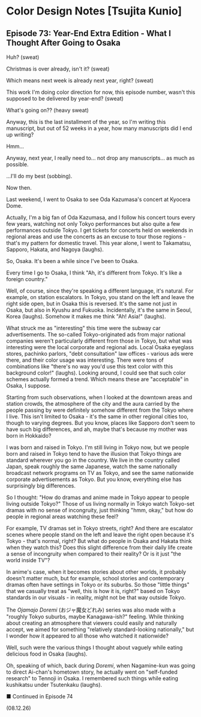 # Color Design Notes [Tsujita Kunio]

## Episode 73: Year-End Extra Edition - What I Thought After Going to Osaka

Huh? (sweat)

Christmas is over already, isn't it? (sweat)

Which means next week is already next year, right? (sweat)

This work I'm doing color direction for now, this episode number, wasn't this supposed to be delivered by year-end? (sweat)

What's going on?? (heavy sweat)

Anyway, this is the last installment of the year, so I'm writing this manuscript, but out of 52 weeks in a year, how many manuscripts did I end up writing?

Hmm...

Anyway, next year, I really need to... not drop any manuscripts... as much as possible.

...I'll do my best (sobbing).

Now then.

Last weekend, I went to Osaka to see Oda Kazumasa's concert at Kyocera Dome.

Actually, I'm a big fan of Oda Kazumasa, and I follow his concert tours every few years, watching not only Tokyo performances but also quite a few performances outside Tokyo. I get tickets for concerts held on weekends in regional areas and use the concerts as an excuse to tour those regions - that's my pattern for domestic travel. This year alone, I went to Takamatsu, Sapporo, Hakata, and Nagoya (laughs).

So, Osaka. It's been a while since I've been to Osaka.

Every time I go to Osaka, I think "Ah, it's different from Tokyo. It's like a foreign country."

Well, of course, since they're speaking a different language, it's natural. For example, on station escalators. In Tokyo, you stand on the left and leave the right side open, but in Osaka this is reversed. It's the same not just in Osaka, but also in Kyushu and Fukuoka. Incidentally, it's the same in Seoul, Korea (laughs). Somehow it makes me think "Ah! Asia!" (laughs).

What struck me as "interesting" this time were the subway car advertisements. The so-called Tokyo-originated ads from major national companies weren't particularly different from those in Tokyo, but what was interesting were the local corporate and regional ads. Local Osaka eyeglass stores, pachinko parlors, "debt consultation" law offices - various ads were there, and their color usage was interesting. There were tons of combinations like "there's no way you'd use this text color with this background color!" (laughs). Looking around, I could see that such color schemes actually formed a trend. Which means these are "acceptable" in Osaka, I suppose.

Starting from such observations, when I looked at the downtown areas and station crowds, the atmosphere of the city and the aura carried by the people passing by were definitely somehow different from the Tokyo where I live. This isn't limited to Osaka - it's the same in other regional cities too, though to varying degrees. But you know, places like Sapporo don't seem to have such big differences, and ah, maybe that's because my mother was born in Hokkaido?

I was born and raised in Tokyo. I'm still living in Tokyo now, but we people born and raised in Tokyo tend to have the illusion that Tokyo things are standard wherever you go in the country. We live in the country called Japan, speak roughly the same Japanese, watch the same nationally broadcast network programs on TV as Tokyo, and see the same nationwide corporate advertisements as Tokyo. But you know, everything else has surprisingly big differences.

So I thought: "How do dramas and anime made in Tokyo appear to people living outside Tokyo?" Those of us living normally in Tokyo watch Tokyo-set dramas with no sense of incongruity, just thinking "hmm, okay," but how do people in regional areas watching these feel?

For example, TV dramas set in Tokyo streets, right? And there are escalator scenes where people stand on the left and leave the right open because it's Tokyo - that's normal, right? But what do people in Osaka and Hakata think when they watch this? Does this slight difference from their daily life create a sense of incongruity when compared to their reality? Or is it just "the world inside TV"?

In anime's case, when it becomes stories about other worlds, it probably doesn't matter much, but for example, school stories and contemporary dramas often have settings in Tokyo or its suburbs. So those "little things" that we casually treat as "well, this is how it is, right?" based on Tokyo standards in our visuals - in reality, might not be that way outside Tokyo.

The *Ojamajo Doremi* (おジャ魔女どれみ) series was also made with a "roughly Tokyo suburbs, maybe Kanagawa-ish?" feeling. While thinking about creating an atmosphere that viewers could easily and naturally accept, we aimed for something "relatively standard-looking nationally," but I wonder how it appeared to all those who watched it nationwide?

Well, such were the various things I thought about vaguely while eating delicious food in Osaka (laughs).

Oh, speaking of which, back during *Doremi*, when Nagamine-kun was going to direct Ai-chan's hometown story, he actually went on "self-funded research" to Tennoji in Osaka. I remembered such things while eating kushikatsu under Tsutenkaku (laughs).

■ Continued in Episode 74

(08.12.26)